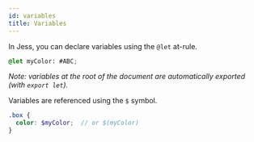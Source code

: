 ```yaml
---
id: variables
title: Variables
---
```


In Jess, you can declare variables using the `@let` at-rule.

```scss
@let myColor: #ABC;
```
_Note: variables at the root of the document are automatically exported (with `export let`)._

Variables are referenced using the `$` symbol.
```scss
.box {
  color: $myColor;  // or $(myColor)
}
```